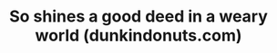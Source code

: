 ---
ee_id: '4130'
site: '1'
type: '2'
long_id: 2014-032 So shines a good deed in a weary world
url: 2014-032-so-shines-a-good-deed-in-a-weary-world
year: '2014'
medium: Single channel video
commission:
add_credit:
dims: Vaiable
pitch: "​Surfing around dunkindonuts.com…..."
ps:
live_url:
related:
title: So shines a good deed in a weary world (dunkindonuts.com)
youtube:
imgs: dunkin-2014-032-digital-2-database-ih.jpg
subheading:
year2: '2014'
download:
add_credits:
related_code:
! '':
layout: things-i-made
---